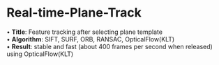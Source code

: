 # Real-time-Plane-Track

• **Title**: Feature tracking after selecting plane template  
• **Algorithm**: SIFT, SURF, ORB, RANSAC, OpticalFlow(KLT)  
• **Result**: stable and fast (about 400 frames per second when released) using OpticalFlow(KLT)  
